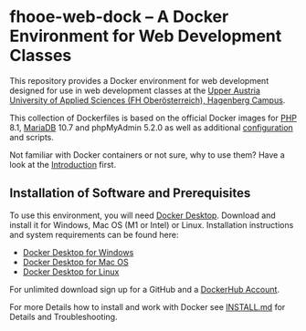 # fhooe-web-dock – A Docker Environment for Web Development Classes

This repository provides a Docker environment for web development designed for use in web development classes at the [Upper Austria University of Applied Sciences (FH Oberösterreich), Hagenberg Campus](https://www.fh-ooe.at/en/hagenberg-campus/).

This collection of Dockerfiles is based on the official Docker images for [PHP](https://hub.docker.com/_/php/) 8.1, [MariaDB](https://hub.docker.com/_/mariadb) 10.7 and phpMyAdmin 5.2.0 as well as additional [configuration](https://hub.docker.com/_/phpmyadmin) and scripts.

Not familiar with Docker containers or not sure, why to use them? Have a look at the [Introduction](https://www.docker.com/resources/what-container/) first.

## Installation of Software and Prerequisites

To use this environment, you will need [Docker Desktop](https://www.docker.com/products/docker-desktop/). Download and install it for Windows, Mac OS (M1 or Intel) or Linux. Installation instructions and system requirements can be found here:

- [Docker Desktop for Windows](https://docs.docker.com/desktop/install/windows-install/)
- [Docker Desktop for Mac OS](https://docs.docker.com/desktop/install/mac-install/)
- [Docker Desktop for Linux](https://docs.docker.com/desktop/install/linux-install/)

For unlimited download sign up for a GitHub and a [DockerHub Account](https://hub.docker.com/). 

For more Details how to install and work with Docker see [INSTALL.md](https://github.com/Digital-Media/fhooe-web-dock/blob/main/INSTALL.md) for Details and Troubleshooting.
